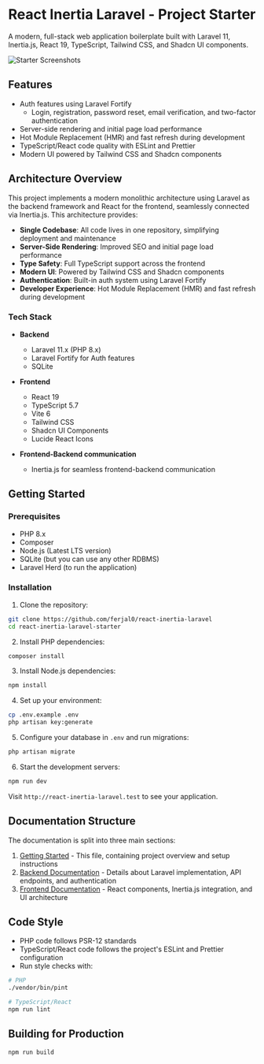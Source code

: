 # React Inertia Laravel - Project Starter

A modern, full-stack web application boilerplate built with Laravel 11, Inertia.js, React 19, TypeScript, Tailwind CSS, and Shadcn UI components.

![Starter Screenshots](https://github.com/user-attachments/assets/a550c79c-87eb-49a2-996b-8bb86991ec99)

## Features

- Auth features using Laravel Fortify
    - Login, registration, password reset, email verification, and two-factor authentication
- Server-side rendering and initial page load performance
- Hot Module Replacement (HMR) and fast refresh during development
- TypeScript/React code quality with ESLint and Prettier
- Modern UI powered by Tailwind CSS and Shadcn components

## Architecture Overview

This project implements a modern monolithic architecture using Laravel as the backend framework and React for the frontend, seamlessly connected via Inertia.js. This architecture provides:

- **Single Codebase**: All code lives in one repository, simplifying deployment and maintenance
- **Server-Side Rendering**: Improved SEO and initial page load performance
- **Type Safety**: Full TypeScript support across the frontend
- **Modern UI**: Powered by Tailwind CSS and Shadcn components
- **Authentication**: Built-in auth system using Laravel Fortify
- **Developer Experience**: Hot Module Replacement (HMR) and fast refresh during development

### Tech Stack

- **Backend**

    - Laravel 11.x (PHP 8.x)
    - Laravel Fortify for Auth features
    - SQLite

- **Frontend**

    - React 19
    - TypeScript 5.7
    - Vite 6
    - Tailwind CSS
    - Shadcn UI Components
    - Lucide React Icons

- **Frontend-Backend communication**
    - Inertia.js for seamless frontend-backend communication

## Getting Started

### Prerequisites

- PHP 8.x
- Composer
- Node.js (Latest LTS version)
- SQLite (but you can use any other RDBMS)
- Laravel Herd (to run the application)

### Installation

1. Clone the repository:

```bash
git clone https://github.com/ferjal0/react-inertia-laravel
cd react-inertia-laravel-starter
```

2. Install PHP dependencies:

```bash
composer install
```

3. Install Node.js dependencies:

```bash
npm install
```

4. Set up your environment:

```bash
cp .env.example .env
php artisan key:generate
```

5. Configure your database in `.env` and run migrations:

```bash
php artisan migrate
```

6. Start the development servers:

```bash
npm run dev
```

Visit `http://react-inertia-laravel.test` to see your application.

## Documentation Structure

The documentation is split into three main sections:

1. [Getting Started](docs/getting-started.md) - This file, containing project overview and setup instructions
2. [Backend Documentation](docs/backend.md) - Details about Laravel implementation, API endpoints, and authentication
3. [Frontend Documentation](docs/frontend.md) - React components, Inertia.js integration, and UI architecture

## Code Style

- PHP code follows PSR-12 standards
- TypeScript/React code follows the project's ESLint and Prettier configuration
- Run style checks with:

```bash
# PHP
./vendor/bin/pint

# TypeScript/React
npm run lint
```

## Building for Production

```bash
npm run build
```
